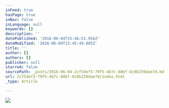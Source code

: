 ```yaml
---
inFeed: true
hasPage: true
inNav: false
inLanguage: null
keywords: []
description: ''
datePublished: '2016-06-04T15:46:51.956Z'
dateModified: '2016-06-04T15:45:49.805Z'
title: ''
author: []
authors: []
publisher: null
starred: false
sourcePath: _posts/2016-06-04-2cf5def3-79f5-4b7c-80bf-8c6b259dae7d.md
url: 2cf5def3-79f5-4b7c-80bf-8c6b259dae7d/index.html
_type: Article

---
```

![](https://the-grid-user-content.s3-us-west-2.amazonaws.com/665fd089-d301-47f7-bbef-6f5467cacf22.jpg)